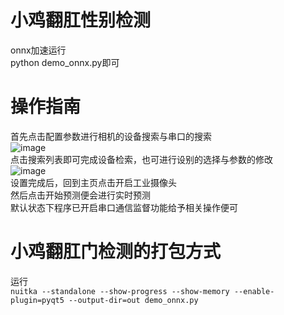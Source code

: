 # 小鸡翻肛性别检测    
onnx加速运行   
python demo_onnx.py即可   
# 操作指南   
首先点击配置参数进行相机的设备搜索与串口的搜索    
![image](https://user-images.githubusercontent.com/52809781/201456050-3610ba2a-7286-44ab-ad0a-9695371665f4.png)    
点击搜索列表即可完成设备检索，也可进行设别的选择与参数的修改      
![image](https://user-images.githubusercontent.com/52809781/201456112-b87225e7-7b4a-4bd0-895c-734ea7b2a6dd.png)    
设置完成后，回到主页点击开启工业摄像头    
然后点击开始预测便会进行实时预测     
默认状态下程序已开启串口通信监督功能给予相关操作便可    

# 小鸡翻肛门检测的打包方式   
运行   
```nuitka --standalone --show-progress --show-memory --enable-plugin=pyqt5 --output-dir=out demo_onnx.py```
